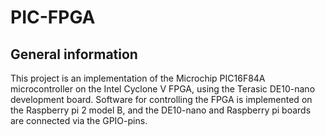# PIC-FPGA

## General information

This project is an implementation of the Microchip PIC16F84A microcontroller on the Intel Cyclone V FPGA, using the Terasic DE10-nano development board. Software for controlling the FPGA is implemented on the Raspberry pi 2 model B, and the DE10-nano and Raspberry pi boards are connected via the GPIO-pins.